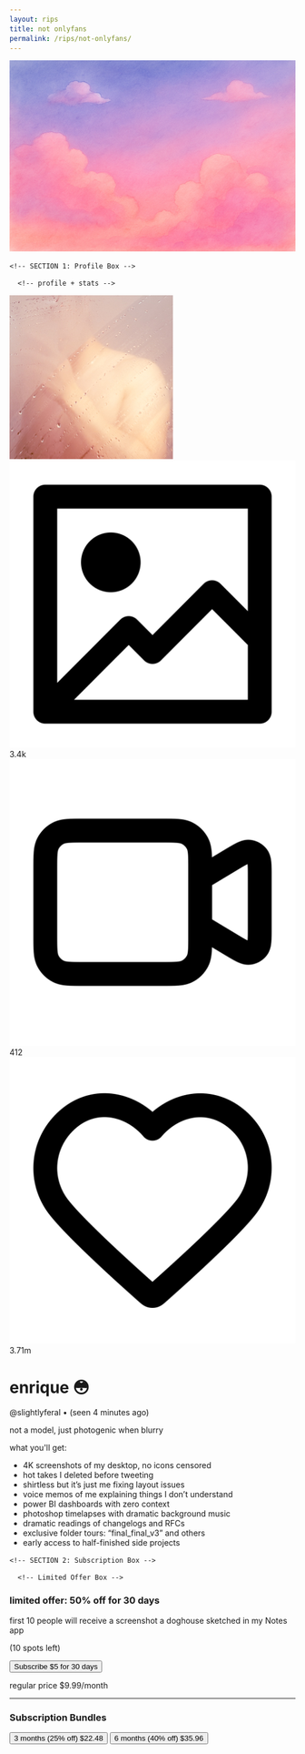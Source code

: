 ```yaml
---
layout: rips
title: not onlyfans
permalink: /rips/not-onlyfans/
---
```


<div class="w-full bg-gray-50">
  <!-- cover image -->
  <img src="/assets/images/of-cover.jpg" alt="cover image" class="w-full h-40 object-cover object-center">

  <div class="px-6 py-4 space-y-4">
    
    <!-- SECTION 1: Profile Box -->
 <div class="bg-white shadow-md rounded-md p-4">
      
      <!-- profile + stats -->
  <div class="flex -mt-14 gap-2 flex-nowrap items-start">
  <!-- profile picture -->
  <div>
    <img src="/assets/images/of-pfp.JPG" alt="profile picture" class="w-28 h-28 aspect-square rounded-full border-4 border-white shadow-lg object-cover">
  </div>
    
  <div class="flex flex-1 justify-end items-end pl-2 pt-14 gap-6 text-sm text-gray-700">
    <div class="flex items-center space-x-1">
      <img src="/assets/icons/picture.svg" alt="pictures icon" class="w-4 h-4">
      <span>3.4k</span>
    </div>
    <div class="flex items-center space-x-1">
      <img src="/assets/icons/video.svg" alt="videos icon" class="w-4 h-4">
      <span>412</span>
    </div>
    <div class="flex items-center space-x-1">
      <img src="/assets/icons/heart.svg" alt="likes icon" class="w-4 h-4">
      <span>3.71m</span>
    </div>
  </div>
</div>
      <div class="mt-2">
        <h1 class="text-xl font-semibold">enrique 😳</h1>
        <div class="mt-1 text-gray-500 text-sm flex items-baseline space-x-2">
          <span>@slightlyferal</span>
            <span>•</span>
            <span>(seen 4 minutes ago)</span>
        </div>
      </div>

  <p class="mt-4 text-sm text-gray-700">not a model, just photogenic when blurry</p>
  <div class="rounded-md bg-gray-50">
      <p class="mt-4 font-semibold text-gray-800">what you'll get:</p>
      <ul class="list-disc list-inside text-sm text-gray-700 space-y-1">
        <li>4K screenshots of my desktop, no icons censored</li>
        <li>hot takes I deleted before tweeting</li>
        <li>shirtless but it’s just me fixing layout issues</li>
        <li>voice memos of me explaining things I don’t understand</li>
        <li>power BI dashboards with zero context</li>
        <li>photoshop timelapses with dramatic background music</li>
        <li>dramatic readings of changelogs and RFCs</li>
        <li>exclusive folder tours: “final_final_v3” and others</li>
        <li>early access to half-finished side projects</li>
      </ul>
    </div>
    </div>

    <!-- SECTION 2: Subscription Box -->
<div class="bg-white shadow-md rounded-md p-6 space-y-6">

      <!-- Limited Offer Box -->
   <div class="bg-gradient-to-r from-indigo-200 via-purple-200 to-pink-200 p-4 rounded-md space-y-1 shadow-lg">
        <h3 class="font-semibold text-gray-800 text-center">limited offer: 50% off for 30 days</h3>
       <p class="text-sm text-gray-800 text-center">first 10 people will receive a screenshot a doghouse sketched in my Notes app</p>
        <p class="text-sm text-gray-600 text-center">(10 spots left)</p>
      </div>
      <!-- Basic Subscription -->
      <div class="space-y-1">
        <button class="w-full py-2 px-4 rounded-lg font-semibold bg-gradient-to-r from-indigo-500 via-purple-600 to-pink-500 text-white flex justify-between items-center">
          <span>Subscribe</span>
          <span>$5 for 30 days</span>
        </button>
        <p class="text-xs text-gray-500 text-right">regular price $9.99/month</p>
      </div>
    <hr class="border-t border-gray-300 my-6">
      <!-- Bundles Section -->
      <div class="space-y-3">
        <h3 class="text-lg font-semibold text-gray-800">Subscription Bundles</h3>

   <button class="w-full py-2 px-4 rounded-lg font-semibold bg-gradient-to-r from-indigo-500 via-purple-600 to-pink-500 text-white flex justify-between items-center">
          <span>3 months <span class="text-sm text-gray-200">(25% off)</span></span>
          <span>$22.48</span>
        </button>

  <button class="w-full py-2 px-4 rounded-lg font-semibold bg-gradient-to-r from-indigo-500 via-purple-600 to-pink-500 text-white flex justify-between items-center">
          <span>6 months <span class="text-sm text-gray-200">(40% off)</span></span>
          <span>$35.96</span>
        </button>
      </div>
    </div>
  </div>
</div>
